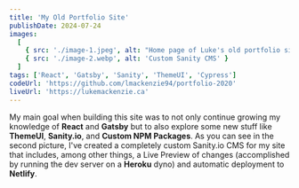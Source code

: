 ```yaml
---
title: 'My Old Portfolio Site'
publishDate: 2024-07-24
images:
  [
    { src: './image-1.jpeg', alt: "Home page of Luke's old portfolio site" },
    { src: './image-2.webp', alt: 'Custom Sanity CMS' }
  ]
tags: ['React', 'Gatsby', 'Sanity', 'ThemeUI', 'Cypress']
codeUrl: 'https://github.com/lmackenzie94/portfolio-2020'
liveUrl: 'https://lukemackenzie.ca'
---
```


My main goal when building this site was to not only continue growing my knowledge of **React** and **Gatsby** but to also explore some new stuff like **ThemeUI**, **Sanity.io**, and **Custom NPM Packages**. As you can see in the second picture, I've created a completely custom Sanity.io CMS for my site that includes, among other things, a Live Preview of changes (accomplished by running the dev server on a **Heroku** dyno) and automatic deployment to **Netlify**.
